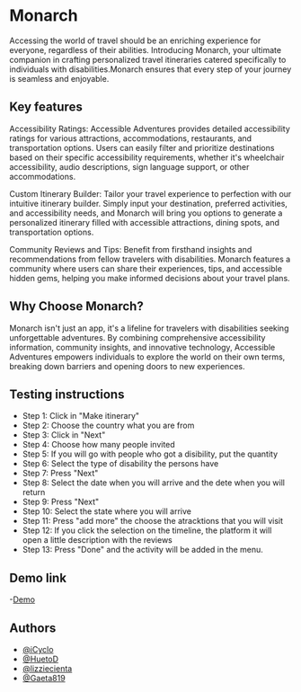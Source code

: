 
# Monarch

Accessing the world of travel should be an enriching experience for everyone, regardless of their abilities. Introducing Monarch, your ultimate companion in crafting personalized travel itineraries catered specifically to individuals with disabilities.Monarch ensures that every step of your journey is seamless and enjoyable.





## Key features
Accessibility Ratings: Accessible Adventures provides detailed accessibility ratings for various attractions, accommodations, restaurants, and transportation options. Users can easily filter and prioritize destinations based on their specific accessibility requirements, whether it's wheelchair accessibility, audio descriptions, sign language support, or other accommodations.

Custom Itinerary Builder: Tailor your travel experience to perfection with our intuitive itinerary builder. Simply input your destination, preferred activities, and accessibility needs, and Monarch  will bring you options to generate a personalized itinerary filled with accessible attractions, dining spots, and transportation options.

Community Reviews and Tips: Benefit from firsthand insights and recommendations from fellow travelers with disabilities. Monarch features a  community where users can share their experiences, tips, and accessible hidden gems, helping you make informed decisions about your travel plans.

## Why Choose Monarch?

Monarch isn't just an app, it's a lifeline for travelers with disabilities seeking unforgettable adventures. By combining comprehensive accessibility information, community insights, and innovative technology, Accessible Adventures empowers individuals to explore the world on their own terms, breaking down barriers and opening doors to new experiences.

## Testing instructions

- Step 1: Click in "Make itinerary"
- Step 2: Choose the country what you are from
- Step 3: Click in "Next"
- Step 4: Choose how many people invited
- Step 5: If you will go with people who got a disibility, put the quantity
- Step 6: Select the type of disability the persons have
- Step 7: Press "Next"
- Step 8: Select the date when you will arrive and the dete when you will return
- Step 9: Press "Next"
- Step 10: Select the state where you will arrive
- Step 11: Press "add more" the choose the atracktions that you will visit
- Step 12: If you click the selection on the timeline, the platform it will open a little description with the reviews
- Step 13: Press "Done" and the activity will be added in the menu.

## Demo link

-[Demo](https://www.youtube.com/watch?v=eQwTEIiLzqY&ab_channel=ElizabethBV)

## Authors

- [@iCyclo](https://www.github.com/iCyclo)
- [@HuetoD](https://www.github.com/HuetoD)
- [@lizziecienta](https://www.github.com/lizziecienta)
- [@Gaeta819](https://www.github.com/Gaeta819)

